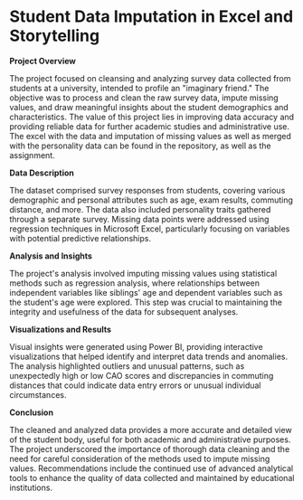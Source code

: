 # Student Data Imputation in Excel and Storytelling

**Project Overview**

The project focused on cleansing and analyzing survey data collected from students at a university, intended to profile an "imaginary friend." The objective was to process and clean the raw survey data, impute missing values, and draw meaningful insights about the student demographics and characteristics. The value of this project lies in improving data accuracy and providing reliable data for further academic studies and administrative use. The excel with the data and imputation of missing values as well as merged with the personality data can be found in the repository, as well as the assignment.

**Data Description**

The dataset comprised survey responses from students, covering various demographic and personal attributes such as age, exam results, commuting distance, and more. The data also included personality traits gathered through a separate survey. Missing data points were addressed using regression techniques in Microsoft Excel, particularly focusing on variables with potential predictive relationships.

**Analysis and Insights**

The project's analysis involved imputing missing values using statistical methods such as regression analysis, where relationships between independent variables like siblings' age and dependent variables such as the student's age were explored. This step was crucial to maintaining the integrity and usefulness of the data for subsequent analyses.

**Visualizations and Results**

Visual insights were generated using Power BI, providing interactive visualizations that helped identify and interpret data trends and anomalies. The analysis highlighted outliers and unusual patterns, such as unexpectedly high or low CAO scores and discrepancies in commuting distances that could indicate data entry errors or unusual individual circumstances.

**Conclusion**

The cleaned and analyzed data provides a more accurate and detailed view of the student body, useful for both academic and administrative purposes. The project underscored the importance of thorough data cleaning and the need for careful consideration of the methods used to impute missing values. Recommendations include the continued use of advanced analytical tools to enhance the quality of data collected and maintained by educational institutions.
